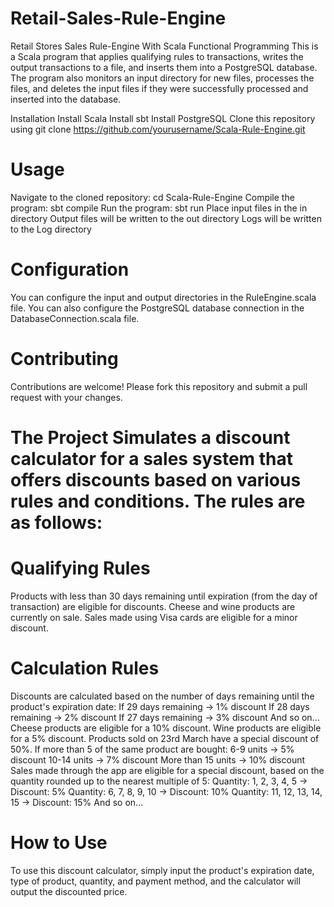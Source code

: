 # Retail-Sales-Rule-Engine
Retail Stores Sales Rule-Engine With Scala Functional Programming
This is a Scala program that applies qualifying rules to transactions, writes the output transactions to a file, and inserts them into a PostgreSQL database. The program also monitors an input directory for new files, processes the files, and deletes the input files if they were successfully processed and inserted into the database.

Installation
Install Scala
Install sbt
Install PostgreSQL
Clone this repository using git clone https://github.com/yourusername/Scala-Rule-Engine.git
# Usage
Navigate to the cloned repository: cd Scala-Rule-Engine
Compile the program: sbt compile
Run the program: sbt run
Place input files in the in directory
Output files will be written to the out directory
Logs will be written to the Log directory

# Configuration
You can configure the input and output directories in the RuleEngine.scala file. 
You can also configure the PostgreSQL database connection in the DatabaseConnection.scala file.

# Contributing
Contributions are welcome! Please fork this repository and submit a pull request with your changes.


# The Project Simulates a discount calculator for a sales system that offers discounts based on various rules and conditions. The rules are as follows:


# Qualifying Rules
Products with less than 30 days remaining until expiration (from the day of transaction) are eligible for discounts.
Cheese and wine products are currently on sale.
Sales made using Visa cards are eligible for a minor discount.

# Calculation Rules
Discounts are calculated based on the number of days remaining until the product's expiration date:
If 29 days remaining -> 1% discount
If 28 days remaining -> 2% discount
If 27 days remaining -> 3% discount
And so on...
Cheese products are eligible for a 10% discount.
Wine products are eligible for a 5% discount.
Products sold on 23rd March have a special discount of 50%.
If more than 5 of the same product are bought:
6-9 units -> 5% discount
10-14 units -> 7% discount
More than 15 units -> 10% discount
Sales made through the app are eligible for a special discount, based on the quantity rounded up to the nearest multiple of 5:
Quantity: 1, 2, 3, 4, 5 -> Discount: 5%
Quantity: 6, 7, 8, 9, 10 -> Discount: 10%
Quantity: 11, 12, 13, 14, 15 -> Discount: 15%
And so on...

# How to Use
To use this discount calculator, simply input the product's expiration date, type of product, quantity, and payment method, and the calculator will output the discounted price.



















